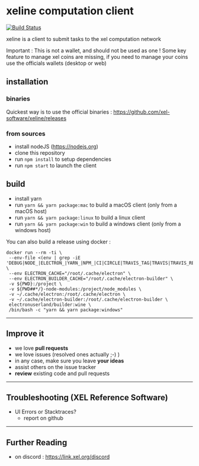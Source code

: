 # xeline computation client
[![Build Status](https://travis-ci.org/xel-software/xeline.svg?branch=master)](https://travis-ci.org/xel-software/xeline)

xeline is a client to submit tasks to the xel computation network

Important : This is not a wallet, and should not be used as one ! Some key feature to manage xel coins are missing, if you need to manage your coins use the officials wallets (desktop or web)

## installation

### binaries
Quickest way is to use the official binaries : https://github.com/xel-software/xeline/releases

### from sources
- install nodeJS (https://nodejs.org)
- clone this repository
- run `npm install` to setup dependencies
- run `npm start` to launch the client

## build
- install yarn
- run `yarn && yarn package:mac` to build a macOS client (only from a macOS host)
- run `yarn && yarn package:linux` to build a linux client
- run `yarn && yarn package:win` to build a windows client (only from a windows host)

You can also build a release using docker :
```
docker run --rm -ti \
 --env-file <(env | grep -iE 'DEBUG|NODE_|ELECTRON_|YARN_|NPM_|CI|CIRCLE|TRAVIS_TAG|TRAVIS|TRAVIS_REPO_|TRAVIS_BUILD_|TRAVIS_BRANCH|TRAVIS_PULL_REQUEST_|APPVEYOR_|CSC_|GH_|GITHUB_|BT_|AWS_|STRIP|BUILD_') \
 --env ELECTRON_CACHE="/root/.cache/electron" \
 --env ELECTRON_BUILDER_CACHE="/root/.cache/electron-builder" \
 -v ${PWD}:/project \
 -v ${PWD##*/}-node-modules:/project/node_modules \
 -v ~/.cache/electron:/root/.cache/electron \
 -v ~/.cache/electron-builder:/root/.cache/electron-builder \
 electronuserland/builder:wine \
 /bin/bash -c "yarn && yarn package:windows"
 ```


----
## Improve it

  - we love **pull requests**
  - we love issues (resolved ones actually ;-) )
  - in any case, make sure you leave **your ideas**
  - assist others on the issue tracker
  - **review** existing code and pull requests

----
## Troubleshooting (XEL Reference Software)

  - UI Errors or Stacktraces?
    - report on github

----
## Further Reading

  - on discord : https://link.xel.org/discord
